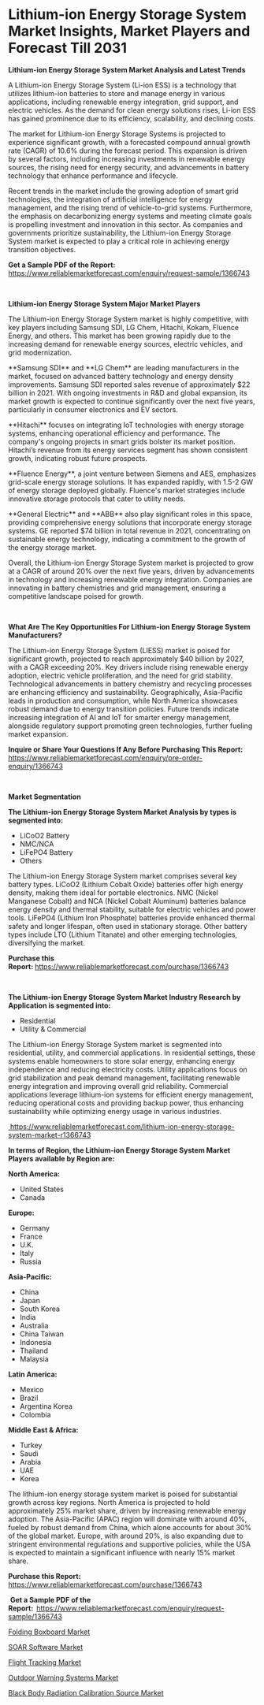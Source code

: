 <p><h1>Lithium-ion Energy Storage System Market Insights, Market Players and Forecast Till 2031</h1></p><p><strong>Lithium-ion Energy Storage System Market Analysis and Latest Trends</strong></p>
<p><p>A Lithium-ion Energy Storage System (Li-ion ESS) is a technology that utilizes lithium-ion batteries to store and manage energy in various applications, including renewable energy integration, grid support, and electric vehicles. As the demand for clean energy solutions rises, Li-ion ESS has gained prominence due to its efficiency, scalability, and declining costs.</p><p>The market for Lithium-ion Energy Storage Systems is projected to experience significant growth, with a forecasted compound annual growth rate (CAGR) of 10.6% during the forecast period. This expansion is driven by several factors, including increasing investments in renewable energy sources, the rising need for energy security, and advancements in battery technology that enhance performance and lifecycle.</p><p>Recent trends in the market include the growing adoption of smart grid technologies, the integration of artificial intelligence for energy management, and the rising trend of vehicle-to-grid systems. Furthermore, the emphasis on decarbonizing energy systems and meeting climate goals is propelling investment and innovation in this sector. As companies and governments prioritize sustainability, the Lithium-ion Energy Storage System market is expected to play a critical role in achieving energy transition objectives.</p></p>
<p><strong>Get a Sample PDF of the Report:&nbsp;</strong> <a href="https://www.reliablemarketforecast.com/enquiry/request-sample/1366743?utm_campaign=1080&utm_medium=2&utm_source=Github&utm_content=ia&utm_term=06122024&utm_id=lithium-ion-energy-storage-system">https://www.reliablemarketforecast.com/enquiry/request-sample/1366743</a></p>
<p>&nbsp;</p>
<p><strong>Lithium-ion Energy Storage System Major Market Players</strong></p>
<p><p>The Lithium-ion Energy Storage System market is highly competitive, with key players including Samsung SDI, LG Chem, Hitachi, Kokam, Fluence Energy, and others. This market has been growing rapidly due to the increasing demand for renewable energy sources, electric vehicles, and grid modernization.</p><p>**Samsung SDI** and **LG Chem** are leading manufacturers in the market, focused on advanced battery technology and energy density improvements. Samsung SDI reported sales revenue of approximately $22 billion in 2021. With ongoing investments in R&D and global expansion, its market growth is expected to continue significantly over the next five years, particularly in consumer electronics and EV sectors.</p><p>**Hitachi** focuses on integrating IoT technologies with energy storage systems, enhancing operational efficiency and performance. The company's ongoing projects in smart grids bolster its market position. Hitachi’s revenue from its energy services segment has shown consistent growth, indicating robust future prospects.</p><p>**Fluence Energy**, a joint venture between Siemens and AES, emphasizes grid-scale energy storage solutions. It has expanded rapidly, with 1.5-2 GW of energy storage deployed globally. Fluence's market strategies include innovative storage protocols that cater to utility needs.</p><p>**General Electric** and **ABB** also play significant roles in this space, providing comprehensive energy solutions that incorporate energy storage systems. GE reported $74 billion in total revenue in 2021, concentrating on sustainable energy technology, indicating a commitment to the growth of the energy storage market.</p><p>Overall, the Lithium-ion Energy Storage System market is projected to grow at a CAGR of around 20% over the next five years, driven by advancements in technology and increasing renewable energy integration. Companies are innovating in battery chemistries and grid management, ensuring a competitive landscape poised for growth.</p></p>
<p>&nbsp;</p>
<p><strong>What Are The Key Opportunities For Lithium-ion Energy Storage System Manufacturers?</strong></p>
<p><p>The Lithium-ion Energy Storage System (LIESS) market is poised for significant growth, projected to reach approximately $40 billion by 2027, with a CAGR exceeding 20%. Key drivers include rising renewable energy adoption, electric vehicle proliferation, and the need for grid stability. Technological advancements in battery chemistry and recycling processes are enhancing efficiency and sustainability. Geographically, Asia-Pacific leads in production and consumption, while North America showcases robust demand due to energy transition policies. Future trends indicate increasing integration of AI and IoT for smarter energy management, alongside regulatory support promoting green technologies, further fueling market expansion.</p></p>
<p><strong>Inquire or Share Your Questions If Any Before Purchasing This Report:</strong> <a href="https://www.reliablemarketforecast.com/enquiry/pre-order-enquiry/1366743?utm_campaign=1080&utm_medium=2&utm_source=Github&utm_content=ia&utm_term=06122024&utm_id=lithium-ion-energy-storage-system">https://www.reliablemarketforecast.com/enquiry/pre-order-enquiry/1366743</a></p>
<p>&nbsp;</p>
<p><strong>Market Segmentation</strong></p>
<p><strong>The Lithium-ion Energy Storage System Market Analysis by types is segmented into:</strong></p>
<p><ul><li>LiCoO2 Battery</li><li>NMC/NCA</li><li>LiFePO4 Battery</li><li>Others</li></ul></p>
<p><p>The Lithium-ion Energy Storage System market comprises several key battery types. LiCoO2 (Lithium Cobalt Oxide) batteries offer high energy density, making them ideal for portable electronics. NMC (Nickel Manganese Cobalt) and NCA (Nickel Cobalt Aluminum) batteries balance energy density and thermal stability, suitable for electric vehicles and power tools. LiFePO4 (Lithium Iron Phosphate) batteries provide enhanced thermal safety and longer lifespan, often used in stationary storage. Other battery types include LTO (Lithium Titanate) and other emerging technologies, diversifying the market.</p></p>
<p><strong>Purchase this Report:&nbsp;</strong><a href="https://www.reliablemarketforecast.com/purchase/1366743?utm_campaign=1080&utm_medium=2&utm_source=Github&utm_content=ia&utm_term=06122024&utm_id=lithium-ion-energy-storage-system">https://www.reliablemarketforecast.com/purchase/1366743</a></p>
<p>&nbsp;</p>
<p><strong>The Lithium-ion Energy Storage System Market Industry Research by Application is segmented into:</strong></p>
<p><ul><li>Residential</li><li>Utility & Commercial</li></ul></p>
<p><p>The Lithium-ion Energy Storage System market is segmented into residential, utility, and commercial applications. In residential settings, these systems enable homeowners to store solar energy, enhancing energy independence and reducing electricity costs. Utility applications focus on grid stabilization and peak demand management, facilitating renewable energy integration and improving overall grid reliability. Commercial applications leverage lithium-ion systems for efficient energy management, reducing operational costs and providing backup power, thus enhancing sustainability while optimizing energy usage in various industries.</p></p>
<p><a href="https://www.reliablemarketforecast.com/lithium-ion-energy-storage-system-market-r1366743?utm_campaign=1080&utm_medium=2&utm_source=Github&utm_content=ia&utm_term=06122024&utm_id=lithium-ion-energy-storage-system">&nbsp;https://www.reliablemarketforecast.com/lithium-ion-energy-storage-system-market-r1366743</a></p>
<p><strong>In terms of Region, the Lithium-ion Energy Storage System Market Players available by Region are:</strong></p>
<p>
    <p> <strong> North America: </strong>
        <ul>
            <li>United States</li>
            <li>Canada</li>
        </ul>
        </p> 
    <p> <strong> Europe: </strong>
        <ul>
            <li>Germany</li>
            <li>France</li>
            <li>U.K.</li>
            <li>Italy</li>
            <li>Russia</li>
        </ul>
        </p> 
    <p> <strong> Asia-Pacific: </strong>
        <ul>
            <li>China</li>
            <li>Japan</li>
            <li>South Korea</li>
            <li>India</li>
            <li>Australia</li>
            <li>China Taiwan</li>
            <li>Indonesia</li>
            <li>Thailand</li>
            <li>Malaysia</li>
        </ul>
        </p> 
    <p> <strong> Latin America: </strong>
        <ul>
            <li>Mexico</li>
            <li>Brazil</li>
            <li>Argentina Korea</li>
            <li>Colombia</li>
        </ul>
        </p> 
    <p> <strong> Middle East & Africa: </strong>
        <ul>
            <li>Turkey</li>
            <li>Saudi</li>
            <li>Arabia</li>
            <li>UAE</li>
            <li>Korea</li>
        </ul>
    </p>
    </p>
<p><p>The lithium-ion energy storage system market is poised for substantial growth across key regions. North America is projected to hold approximately 25% market share, driven by increasing renewable energy adoption. The Asia-Pacific (APAC) region will dominate with around 40%, fueled by robust demand from China, which alone accounts for about 30% of the global market. Europe, with around 20%, is also expanding due to stringent environmental regulations and supportive policies, while the USA is expected to maintain a significant influence with nearly 15% market share.</p></p>
<p><strong>Purchase this Report: </strong><a href="https://www.reliablemarketforecast.com/purchase/1366743?utm_campaign=1080&utm_medium=2&utm_source=Github&utm_content=ia&utm_term=06122024&utm_id=lithium-ion-energy-storage-system">https://www.reliablemarketforecast.com/purchase/1366743</a></p>
<p>&nbsp;<strong>Get a Sample PDF of the Report:&nbsp;&nbsp;</strong><a href="https://www.reliablemarketforecast.com/enquiry/request-sample/1366743?utm_campaign=1080&utm_medium=2&utm_source=Github&utm_content=ia&utm_term=06122024&utm_id=lithium-ion-energy-storage-system">https://www.reliablemarketforecast.com/enquiry/request-sample/1366743</a></p>
<p><strong></strong></p>
<p><p><a href="https://www.linkedin.com/pulse/folding-boxboard-industry-forecast-market-shifts-strategic-fodge?utm_campaign=1080&utm_medium=2&utm_source=Github&utm_content=ia&utm_term=06122024&utm_id=lithium-ion-energy-storage-system">Folding Boxboard Market</a></p><p><a href="https://issuu.com/reportprime-2/docs/soar-software-market-size-2030.pptx?utm_campaign=1080&utm_medium=2&utm_source=Github&utm_content=ia&utm_term=06122024&utm_id=lithium-ion-energy-storage-system">SOAR Software Market</a></p><p><a href="https://www.linkedin.com/pulse/insightful-flight-tracking-market-trends-growth-opportunities-n1c7e?utm_campaign=1080&utm_medium=2&utm_source=Github&utm_content=ia&utm_term=06122024&utm_id=lithium-ion-energy-storage-system">Flight Tracking Market</a></p><p><a href="https://github.com/gdfhhhj/Market-Research-Report-List-6/blob/main/outdoor-warning-systems-market.md?utm_campaign=1080&utm_medium=2&utm_source=Github&utm_content=ia&utm_term=06122024&utm_id=lithium-ion-energy-storage-system">Outdoor Warning Systems Market</a></p><p><a href="https://issuu.com/reportprime-2/docs/black-body-radiation-calibration-source-market-siz?utm_campaign=1080&utm_medium=2&utm_source=Github&utm_content=ia&utm_term=06122024&utm_id=lithium-ion-energy-storage-system">Black Body Radiation Calibration Source Market</a></p></p>